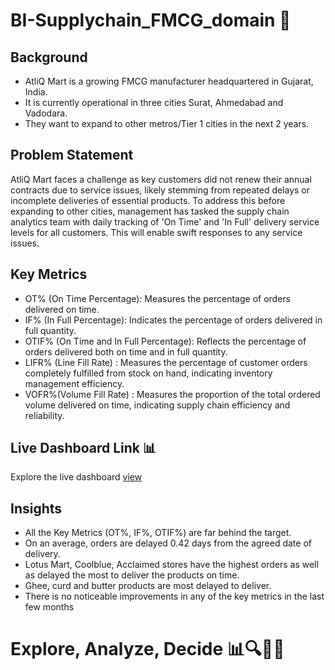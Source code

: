 # BI-Supplychain_FMCG_domain 🚀

## Background
- AtliQ Mart is a growing FMCG manufacturer headquartered in Gujarat, India. 
- It is currently operational in three cities Surat, Ahmedabad and Vadodara.
- They want to expand to other metros/Tier 1 cities in the next 2 years.

## Problem Statement
AtliQ Mart faces a challenge as key customers did not renew their annual contracts due to service issues, likely stemming from repeated delays or incomplete deliveries of essential products. To address this before expanding to other cities, management has tasked the supply chain analytics team with daily tracking of 'On Time' and 'In Full' delivery service levels for all customers. This will enable swift responses to any service issues.

## Key Metrics
- OT% (On Time Percentage): Measures the percentage of orders delivered on time.
- IF% (In Full Percentage): Indicates the percentage of orders delivered in full quantity.
- OTIF% (On Time and In Full Percentage): Reflects the percentage of orders delivered both on time and in full quantity.
- LIFR% (Line Fill Rate) : Measures the percentage of customer orders completely fulfilled from stock on hand, indicating inventory management efficiency.
- VOFR%(Volume Fill Rate) : Measures the proportion of the total ordered volume delivered on time, indicating supply chain efficiency and reliability.

## Live Dashboard Link 📊
Explore the live dashboard [view](https://app.powerbi.com/view?r=eyJrIjoiYzUzNzUwMjUtN2U4NC00MTFkLTkyMGQtZWQ1YTc1YTY0ZWY0IiwidCI6ImM2ZTU0OWIzLTVmNDUtNDAzMi1hYWU5LWQ0MjQ0ZGM1YjJjNCJ9&pageName=a4cbfcced464e2bd8406)
  

## Insights 
- All the Key Metrics (OT%, IF%, OTIF%) are far behind the target.
- On an average, orders are delayed 0.42 days from the agreed date of delivery.
- Lotus Mart, Coolblue, Acclaimed stores have the highest orders as well as delayed the most to deliver the products on time.
- Ghee, curd and butter products are most delayed to deliver. 
- There is no noticeable improvements in any of the key metrics in the last few months

# Explore, Analyze, Decide 📊🔍🎯🚀
